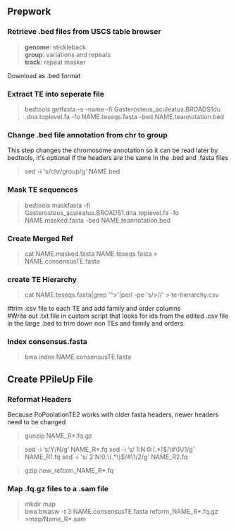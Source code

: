 ## Prepwork
### Retrieve .bed files from USCS table browser
> **genome**: stickleback  
**group**: variations and repeats  
**track**: repeat masker  

Download as .bed format

### Extract TE into seperate file
> bedtools getfasta -s -name -fi Gasterosteus_aculeatus.BROADS1du .dna.toplevel.fa  -fo NAME.teseqs.fasta -bed NAME.teannotation.bed

### Change .bed file annotation from chr to group  
This step changes the chromosome annotation so it can be read later by bedtools, 
it's optional if the headers are the same in the .bed and .fasta files
>sed -i 's/chr/group/g' NAME.bed

### Mask TE sequences 
> bedtools maskfasta -fi Gasterosteus_aculeatus.BROADS1.dna.toplevel.fa -fo NAME.masked.fasta -bed NAME.teannotation.bed

### Create Merged Ref
> cat NAME.masked.fasta NAME.teseqs.fasta > NAME.consensusTE.fasta

### create TE Hierarchy
> cat NAME.teseqs.fasta|grep '^>'|perl -pe 's/>//' > te-hierarchy.csv  

#trim .csv file to each TE and add family and order columns  
#Write out .txt file in custom script that looks for ids from the edited .csv 
file in the large .bed to trim down non TEs and family and orders 

### Index consensus.fasta
> bwa index NAME.consensusTE.fasta

## Create PPileUp File

### Reformat Headers
Because PoPoolationTE2 works with older fasta headers, newer headers need to be changed
> gunzip NAME_R*.fq.gz

>sed -i ‘s/Y/N/g’ NAME_R*.fq
sed  -i ‘s/ 1:N:0:\(.*\)$/\#\1\/1/g’ NAME_R1.fq 
sed -i 's/ 2:N:0:\(.*\)$/\#\1\/2/g' NAME_R2.fq  

>gzip new_reform_NAME_R*.fq

### Map .fq.gz files to a .sam file
>mkdir map  
bwa bwasw -t 3 NAME.consensusTE.fasta reform_NAME_R*.fq.gz >map/Name_R*.sam











